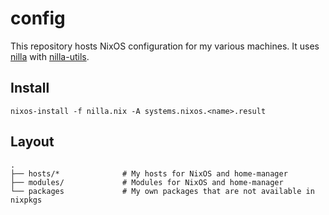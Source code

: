# config

This repository hosts NixOS configuration for my various machines. It uses [nilla](https://github.com/nilla-nix/nilla) with [nilla-utils](https://github.com/arnarg/nilla-utils).

## Install

```
nixos-install -f nilla.nix -A systems.nixos.<name>.result
```

## Layout

```
.
├── hosts/*              # My hosts for NixOS and home-manager
├── modules/             # Modules for NixOS and home-manager
└── packages             # My own packages that are not available in nixpkgs
```
